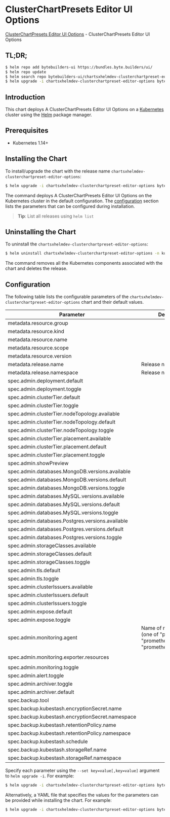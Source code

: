 # ClusterChartPresets Editor UI Options

[ClusterChartPresets Editor UI Options](https://byte.builders) - ClusterChartPresets Editor UI Options

## TL;DR;

```bash
$ helm repo add bytebuilders-ui https://bundles.byte.builders/ui/
$ helm repo update
$ helm search repo bytebuilders-ui/chartsxhelmdev-clusterchartpreset-editor-options --version=v0.6.0
$ helm upgrade -i chartsxhelmdev-clusterchartpreset-editor-options bytebuilders-ui/chartsxhelmdev-clusterchartpreset-editor-options -n kube-system --create-namespace --version=v0.6.0
```

## Introduction

This chart deploys A ClusterChartPresets Editor UI Options on a [Kubernetes](http://kubernetes.io) cluster using the [Helm](https://helm.sh) package manager.

## Prerequisites

- Kubernetes 1.14+

## Installing the Chart

To install/upgrade the chart with the release name `chartsxhelmdev-clusterchartpreset-editor-options`:

```bash
$ helm upgrade -i chartsxhelmdev-clusterchartpreset-editor-options bytebuilders-ui/chartsxhelmdev-clusterchartpreset-editor-options -n kube-system --create-namespace --version=v0.6.0
```

The command deploys A ClusterChartPresets Editor UI Options on the Kubernetes cluster in the default configuration. The [configuration](#configuration) section lists the parameters that can be configured during installation.

> **Tip**: List all releases using `helm list`

## Uninstalling the Chart

To uninstall the `chartsxhelmdev-clusterchartpreset-editor-options`:

```bash
$ helm uninstall chartsxhelmdev-clusterchartpreset-editor-options -n kube-system
```

The command removes all the Kubernetes components associated with the chart and deletes the release.

## Configuration

The following table lists the configurable parameters of the `chartsxhelmdev-clusterchartpreset-editor-options` chart and their default values.

|                    Parameter                     |                                             Description                                              |                          Default                          |
|--------------------------------------------------|------------------------------------------------------------------------------------------------------|-----------------------------------------------------------|
| metadata.resource.group                          |                                                                                                      | <code>charts.x-helm.dev</code>                            |
| metadata.resource.kind                           |                                                                                                      | <code>ClusterChartPreset</code>                           |
| metadata.resource.name                           |                                                                                                      | <code>clusterchartpresets</code>                          |
| metadata.resource.scope                          |                                                                                                      | <code>Cluster</code>                                      |
| metadata.resource.version                        |                                                                                                      | <code>v1alpha1</code>                                     |
| metadata.release.name                            | Release name                                                                                         | <code>""</code>                                           |
| metadata.release.namespace                       | Release namespace                                                                                    | <code>""</code>                                           |
| spec.admin.deployment.default                    |                                                                                                      | <code>Shared</code>                                       |
| spec.admin.deployment.toggle                     |                                                                                                      | <code>true</code>                                         |
| spec.admin.clusterTier.default                   |                                                                                                      | <code>"GeneralPurpose"</code>                             |
| spec.admin.clusterTier.toggle                    |                                                                                                      | <code>true</code>                                         |
| spec.admin.clusterTier.nodeTopology.available    |                                                                                                      | <code>[]</code>                                           |
| spec.admin.clusterTier.nodeTopology.default      |                                                                                                      | <code>""</code>                                           |
| spec.admin.clusterTier.nodeTopology.toggle       |                                                                                                      | <code>true</code>                                         |
| spec.admin.clusterTier.placement.available       |                                                                                                      | <code>[]</code>                                           |
| spec.admin.clusterTier.placement.default         |                                                                                                      | <code>""</code>                                           |
| spec.admin.clusterTier.placement.toggle          |                                                                                                      | <code>true</code>                                         |
| spec.admin.showPreview                           |                                                                                                      | <code>false</code>                                        |
| spec.admin.databases.MongoDB.versions.available  |                                                                                                      | <code>[]</code>                                           |
| spec.admin.databases.MongoDB.versions.default    |                                                                                                      | <code>""</code>                                           |
| spec.admin.databases.MongoDB.versions.toggle     |                                                                                                      | <code>true</code>                                         |
| spec.admin.databases.MySQL.versions.available    |                                                                                                      | <code>[]</code>                                           |
| spec.admin.databases.MySQL.versions.default      |                                                                                                      | <code>""</code>                                           |
| spec.admin.databases.MySQL.versions.toggle       |                                                                                                      | <code>true</code>                                         |
| spec.admin.databases.Postgres.versions.available |                                                                                                      | <code>[]</code>                                           |
| spec.admin.databases.Postgres.versions.default   |                                                                                                      | <code>""</code>                                           |
| spec.admin.databases.Postgres.versions.toggle    |                                                                                                      | <code>true</code>                                         |
| spec.admin.storageClasses.available              |                                                                                                      | <code>[]</code>                                           |
| spec.admin.storageClasses.default                |                                                                                                      | <code>""</code>                                           |
| spec.admin.storageClasses.toggle                 |                                                                                                      | <code>true</code>                                         |
| spec.admin.tls.default                           |                                                                                                      | <code>false</code>                                        |
| spec.admin.tls.toggle                            |                                                                                                      | <code>true</code>                                         |
| spec.admin.clusterIssuers.available              |                                                                                                      | <code>[]</code>                                           |
| spec.admin.clusterIssuers.default                |                                                                                                      | <code>""</code>                                           |
| spec.admin.clusterIssuers.toggle                 |                                                                                                      | <code>true</code>                                         |
| spec.admin.expose.default                        |                                                                                                      | <code>true</code>                                         |
| spec.admin.expose.toggle                         |                                                                                                      | <code>true</code>                                         |
| spec.admin.monitoring.agent                      | Name of monitoring agent (one of "prometheus.io", "prometheus.io/operator", "prometheus.io/builtin") | <code>prometheus.io/operator</code>                       |
| spec.admin.monitoring.exporter.resources         |                                                                                                      | <code>{"requests":{"cpu":"100m","memory":"128Mi"}}</code> |
| spec.admin.monitoring.toggle                     |                                                                                                      | <code>true</code>                                         |
| spec.admin.alert.toggle                          |                                                                                                      | <code>true</code>                                         |
| spec.admin.archiver.toggle                       |                                                                                                      | <code>true</code>                                         |
| spec.admin.archiver.default                      |                                                                                                      | <code>false</code>                                        |
| spec.backup.tool                                 |                                                                                                      | <code>KubeStash</code>                                    |
| spec.backup.kubestash.encryptionSecret.name      |                                                                                                      | <code></code>                                             |
| spec.backup.kubestash.encryptionSecret.namespace |                                                                                                      | <code></code>                                             |
| spec.backup.kubestash.retentionPolicy.name       |                                                                                                      | <code></code>                                             |
| spec.backup.kubestash.retentionPolicy.namespace  |                                                                                                      | <code></code>                                             |
| spec.backup.kubestash.schedule                   |                                                                                                      | <code>'*/30 * * * *'</code>                               |
| spec.backup.kubestash.storageRef.name            |                                                                                                      | <code></code>                                             |
| spec.backup.kubestash.storageRef.namespace       |                                                                                                      | <code></code>                                             |


Specify each parameter using the `--set key=value[,key=value]` argument to `helm upgrade -i`. For example:

```bash
$ helm upgrade -i chartsxhelmdev-clusterchartpreset-editor-options bytebuilders-ui/chartsxhelmdev-clusterchartpreset-editor-options -n kube-system --create-namespace --version=v0.6.0 --set metadata.resource.group=charts.x-helm.dev
```

Alternatively, a YAML file that specifies the values for the parameters can be provided while
installing the chart. For example:

```bash
$ helm upgrade -i chartsxhelmdev-clusterchartpreset-editor-options bytebuilders-ui/chartsxhelmdev-clusterchartpreset-editor-options -n kube-system --create-namespace --version=v0.6.0 --values values.yaml
```

